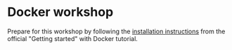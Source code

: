 # Docker workshop

Prepare for this workshop by following the [installation instructions](https://docs.docker.com/engine/getstarted/step_one/) from the official "Getting started" with Docker tutorial.
